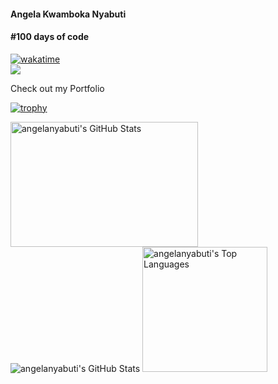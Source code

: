 <h4>Angela Kwamboka Nyabuti</h4>
<h4>#100 days of code</h4>


[![wakatime](https://wakatime.com/badge/user/bad464a2-50cd-467b-bb39-a16ea09f8894.svg)](https://wakatime.com/@bad464a2-50cd-467b-bb39-a16ea09f8894)</br>
![](https://komarev.com/ghpvc/?username=angelanyabuti&color=blue)
<p>Check out my <a href="https://angelanyabuti.netlify.app/" style="text-decoration:none;">Portfolio</a></p>


[![trophy](https://github-profile-trophy.vercel.app/?username=angelanyabuti&theme=gruvbox)](https://github.com/ryo-ma/github-profile-trophy)
<div>
    <img src="https://github-readme-stats.vercel.app/api?username=angelanyabuti&theme=yeblu&show_icons=true&hide_border=true&count_private=true" alt="angelanyabuti's GitHub Stats" width="300" height="200" style="display: inline-block; margin-right: 10px;">
    <img src="https://github-readme-streak-stats.herokuapp.com/?user=angelanyabuti&theme=merko&hide_border=true" alt="angelanyabuti's GitHub Stats" />
    <img src="https://github-readme-stats.vercel.app/api/top-langs/?username=angelanyabuti&theme=yeblu&show_icons=true&hide_border=true&layout=compact" alt="angelanyabuti's Top Languages" width="200" height="200" style="display: inline-block;">
</div>





<!--
-<h2> Frameworks and Libraries </h2> 
<p>
    <img src="https://img.shields.io/badge/.NET-512BD4?style=for-the-badge&logo=dotnet&logoColor=white" />
  <img src="https://img.shields.io/badge/Vue.js-35495E?style=for-the-badge&logo=vuedotjs&logoColor=4FC08D" />
  <img src="https://img.shields.io/badge/Laravel-FF2D20?style=for-the-badge&logo=laravel&logoColor=white" />

</p>
<h2> Tools </h2>
<p> 
  <img src="https://img.shields.io/badge/Visual_Studio_Code-0078D4?style=for-the-badge&logo=visual%20studio%20code&logoColor=white" />
  <img src="https://img.shields.io/badge/Visual_Studio-5C2D91?style=for-the-badge&logo=visual%20studio&logoColor=white" />
  <img src="https://img.shields.io/badge/sublime_text-%23575757.svg?&style=for-the-badge&logo=sublime-text&logoColor=important" />
</p>
<h2> Databases </h2>
<p>
      <img src="https://img.shields.io/badge/MySQL-00000F?style=for-the-badge&logo=mysql&logoColor=white" />
</p>-->

<!---
angelanyabuti/angelanyabuti is a ✨ special ✨ repository because its `README.md` (this file) appears on your GitHub profile.
You can click the Preview link to take a look at your changes.
--->
